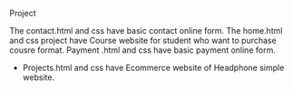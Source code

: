 Project

The contact.html and css have basic contact online  form.
The home.html and css project have Course website for student who want to purchase cousre format.
Payment .html and css have basic payment online form.
* Projects.html and css have Ecommerce website of Headphone simple website.
